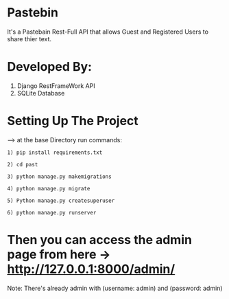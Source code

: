 # Pastebin
It's a Pastebain Rest-Full API that allows Guest and Registered Users to share thier text.

# Developed By:
  1) Django RestFrameWork API
  2) SQLite Database
  
# Setting Up The Project
  --> at the base Directory run commands:
  
    1) pip install requirements.txt
    
    2) cd past
    
    3) python manage.py makemigrations
    
    4) python manage.py migrate
    
    5) Python manage.py createsuperuser
    
    6) python manage.py runserver
    
    
# Then you can access the admin page from here  -> http://127.0.0.1:8000/admin/
  Note: There's already admin with (username: admin) and (password: admin)
